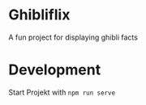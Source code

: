 # Ghibliflix

A fun project for displaying ghibli facts


# Development
Start Projekt with `npm run serve`